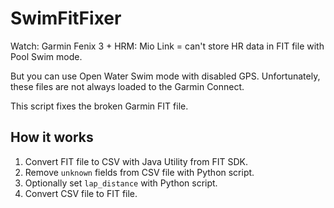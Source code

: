 SwimFitFixer
===

Watch: Garmin Fenix 3 + HRM: Mio Link = can't store HR data in FIT file with Pool Swim mode.

But you can use Open Water Swim mode with disabled GPS.
Unfortunately, these files are not always loaded to the Garmin Connect.

This script fixes the broken Garmin FIT file.

How it works
---

1. Convert FIT file to CSV with Java Utility from FIT SDK.
2. Remove `unknown` fields from CSV file with Python script.
3. Optionally set `lap_distance` with Python script.
4. Convert CSV file to FIT file.
